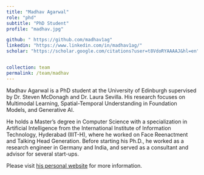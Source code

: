 ```yaml
---
title: "Madhav Agarwal"
role: "phd"
subtitle: "PhD Student"
profile: "madhav.jpg"

github: " https://github.com/madhav1ag"
linkedin: "https://www.linkedin.com/in/madhav1ag/"
scholar: "https://scholar.google.com/citations?user=t8VdoRYAAAAJ&hl=en"


collection: team
permalink: /team/madhav
---
```


Madhav Agarwal is a PhD student at the University of Edinburgh supervised by Dr. Steven McDonagh and Dr. Laura Sevilla. His research focuses on Multimodal Learning, Spatial-Temporal Understanding in Foundation Models, and Generative AI. 

He holds a Master’s degree in Computer Science with a specialization in Artificial Intelligence from the International Institute of Information Technology, Hyderabad (IIIT-H), where he worked on Face Reenactment and Talking Head Generation. Before starting his Ph.D., he worked as a research engineer in Germany and India, and served as a consultant and advisor for several start-ups.

Please visit [his personal website](https://madhav1ag.github.io/) for more information.